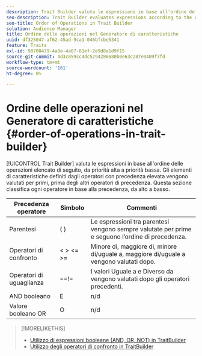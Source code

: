 ```yaml
---
description: Trait Builder valuta le espressioni in base all’ordine delle operazioni elencate di seguito, da alta a bassa precedenza. Gli elementi di caratteristiche definiti dagli operatori con precedenza elevata vengono valutati per primi, prima degli altri operatori di precedenza. Questa sezione classifica ogni operatore in base alla precedenza, da alto a basso.
seo-description: Trait Builder evaluates expressions according to the order-of-operations listed below, from high to low precedence. Trait elements defined by high-precedence operators are evaluated first, before other precedence operators. This section ranks each operator according to precedence, from high to low.
seo-title: Order of Operations in Trait Builder
solution: Audience Manager
title: Ordine delle operazioni nel Generatore di caratteristiche
uuid: df325047-af62-45ad-9ca1-046bfcbe5341
feature: Traits
exl-id: 90700479-4a8e-4a07-81ef-2e9d8a1d9f15
source-git-commit: 4d3c859cc4dc5294286680b0e63c287e0409f7fd
workflow-type: tm+mt
source-wordcount: '161'
ht-degree: 0%

---
```


# Ordine delle operazioni nel Generatore di caratteristiche {#order-of-operations-in-trait-builder}

[!UICONTROL Trait Builder] valuta le espressioni in base all&#39;ordine delle operazioni elencato di seguito, da priorità alta a priorità bassa. Gli elementi di caratteristiche definiti dagli operatori con precedenza elevata vengono valutati per primi, prima degli altri operatori di precedenza. Questa sezione classifica ogni operatore in base alla precedenza, da alto a basso.

<!-- c_tb_operator_precedence.xml -->

<table id="table_F0FA45B652C7464B90D35526817110FF"> 
 <thead> 
  <tr> 
   <th colname="col1" class="entry"> Precedenza operatore </th> 
   <th colname="col2" class="entry"> Simbolo </th> 
   <th colname="col3" class="entry"> Commenti </th> 
  </tr> 
 </thead>
 <tbody> 
  <tr> 
   <td colname="col1"> Parentesi </td> 
   <td colname="col2"> ( ) </td> 
   <td colname="col3"> Le espressioni tra parentesi vengono sempre valutate per prime e seguono l’ordine di precedenza. </td> 
  </tr> 
  <tr> 
   <td colname="col1"> Operatori di confronto </td> 
   <td colname="col2"> &lt; &gt; &lt;= &gt;= </td> 
   <td colname="col3"> Minore di, maggiore di, minore di/uguale a, maggiore di/uguale a vengono valutati dopo. </td> 
  </tr> 
  <tr> 
   <td colname="col1"> Operatori di uguaglianza </td> 
   <td colname="col2"> ==!= </td> 
   <td colname="col3"> I valori Uguale a e Diverso da vengono valutati dopo gli operatori precedenti. </td> 
  </tr> 
  <tr> 
   <td colname="col1"><span class="wintitle"> AND</span> booleano </td> 
   <td colname="col2"><span class="wintitle"> E</span> </td> 
   <td colname="col3" morerows="1"> n/d </td> 
  </tr> 
  <tr> 
   <td colname="col1">Valore booleano <span class="wintitle"> OR</span> </td> 
   <td colname="col2"><span class="wintitle"> O</span> </td> 
   <td colname="col3" morerows="1"> n/d </td> 
  </tr> 
 </tbody>
</table>

>[!MORELIKETHIS]
>
>* [Utilizzo di espressioni booleane (AND, OR, NOT) in TraitBuilder](../../reference/boolean-expressions-tsb.md)
>* [Utilizzo degli operatori di confronto in TraitBuilder](../../features/traits/trait-comparison-operators.md)
